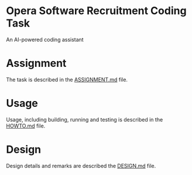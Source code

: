 Opera Software Recruitment Coding Task
======================================

An AI-powered coding assistant

# Assignment
The task is described in the [ASSIGNMENT.md](documentation/ASSIGNMENT.md) file.

# Usage
Usage, including building, running and testing is described in the [HOWTO.md](documentation/HOWTO.md) file.

# Design
Design details and remarks are described the [DESIGN.md](documentation/DESIGN.md) file.
